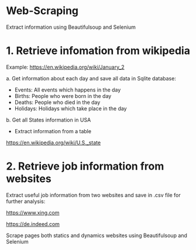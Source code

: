 # Web-Scraping
Extract information using Beautifulsoup and Selenium

# 1. Retrieve infomation from wikipedia
Example: 
https://en.wikipedia.org/wiki/January_2

a. Get information about each day and save all data in Sqlite database:
  - Events: All events which happens in the day
  - Births: People who were born in the day
  - Deaths: People who died in the day
  - Holidays: Holidays which take place in the day

b. Get all States information in USA
  - Extract information from a table
  
  https://en.wikipedia.org/wiki/U.S._state
 
# 2. Retrieve job information from websites
  Extract useful job information from two websites and save in .csv file for further analysis:
   
   https://www.xing.com
   
   https://de.indeed.com
   
  
  Scrape pages both statics and dynamics websites using Beautifulsoup and Selenium
